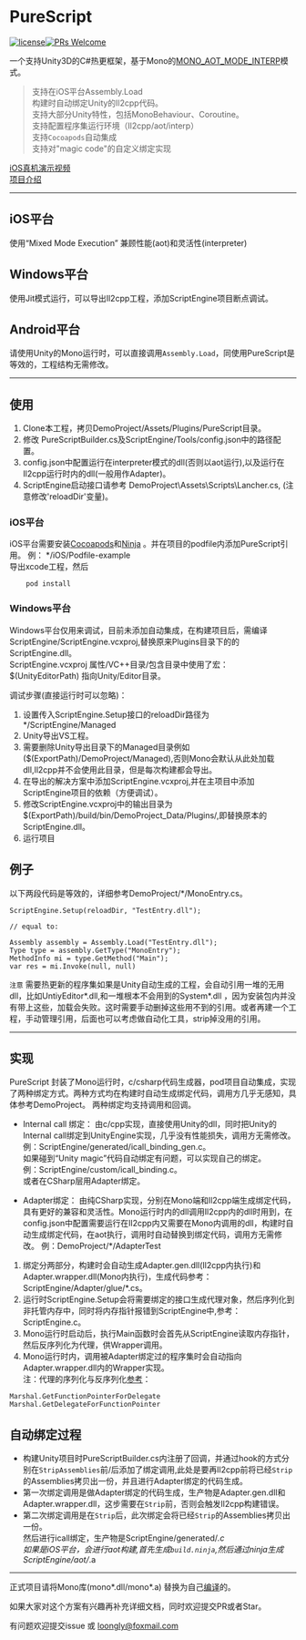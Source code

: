 # PureScript

[![license](http://img.shields.io/badge/license-MIT-blue.svg)](https://github.com/loongly/PureScript/blob/master/LICENSE)[![PRs Welcome](https://img.shields.io/badge/PRs-welcome-blue.svg)](https://github.com/loongly/PureScript/pulls)


一个支持Unity3D的C#热更框架，基于Mono的[MONO_AOT_MODE_INTERP](https://www.mono-project.com/news/2017/11/13/mono-interpreter/)模式。  


>支持在iOS平台Assembly.Load  
>构建时自动绑定Unity的Il2cpp代码。  
>支持大部分Unity特性，包括MonoBehaviour、Coroutine。  
>支持配置程序集运行环境（Il2cpp/aot/interp）  
>支持`Cocoapods`自动集成  
>支持对"magic code"的自定义绑定实现

[iOS真机演示视频](https://www.zhihu.com/zvideo/1351991103290302464)  
[项目介绍](https://zhuanlan.zhihu.com/p/355280556)

-------------------------------------------
## iOS平台  
使用“Mixed Mode Execution” 兼顾性能(aot)和灵活性(interpreter)

## Windows平台
使用Jit模式运行，可以导出Il2cpp工程，添加ScriptEngine项目断点调试。

## Android平台
请使用Unity的Mono运行时，可以直接调用`Assembly.Load`，同使用PureScript是等效的，工程结构无需修改。

---------------------------------------------------
## 使用
1. Clone本工程，拷贝DemoProject/Assets/Plugins/PureScript目录。
2. 修改 PureScriptBuilder.cs及ScriptEngine/Tools/config.json中的路径配置。
3. config.json中配置运行在interpreter模式的dll(否则以aot运行),以及运行在Il2cpp运行时内的dll(一般用作Adapter)。
4. ScriptEngine启动接口请参考 DemoProject\Assets\Scripts\Lancher.cs, (注意修改'reloadDir'变量)。

### iOS平台
  iOS平台需要安装[Cocoapods](https://cocoapods.org/)和[Ninja](https://ninja-build.org/) 。并在项目的podfile内添加PureScript引用。 
例： */iOS/Podfile-example  
导出xcode工程，然后  

        pod install  


### Windows平台
  Windows平台仅用来调试，目前未添加自动集成，在构建项目后，需编译 ScriptEngine/ScriptEngine.vcxproj,替换原来Plugins目录下的的ScriptEngine.dll。  
  ScriptEngine.vcxproj 属性/VC++目录/包含目录中使用了宏：$(UnityEditorPath) 指向Unity/Editor目录。  

调试步骤(直接运行时可以忽略)：    
1. 设置传入ScriptEngine.Setup接口的reloadDir路径为 */ScriptEngine/Managed  
2. Unity导出VS工程。  
3. 需要删除Unity导出目录下的Managed目录例如($(ExportPath)/DemoProject/Managed),否则Mono会默认从此处加载dll,Il2cpp并不会使用此目录，但是每次构建都会导出。
4. 在导出的解决方案中添加ScriptEngine.vcxproj,并在主项目中添加ScriptEngine项目的依赖（方便调试）。  
5. 修改ScriptEngine.vcxproj中的输出目录为 $(ExportPath)/build/bin/DemoProject_Data/Plugins/,即替换原本的ScriptEngine.dll。  
6. 运行项目


## 例子
以下两段代码是等效的，详细参考DemoProject/*/MonoEntry.cs。

    ScriptEngine.Setup(reloadDir, "TestEntry.dll");
    
    // equal to:
    
    Assembly assembly = Assembly.Load("TestEntry.dll");
    Type type = assembly.GetType("MonoEntry");
    MethodInfo mi = type.GetMethod("Main");
    var res = mi.Invoke(null, null)

`注意` 需要热更新的程序集如果是Unity自动生成的工程，会自动引用一堆的无用dll，比如UntiyEditor*.dll,和一堆根本不会用到的System*.dll ，因为安装包内并没有带上这些，加载会失败。这时需要手动删掉这些用不到的引用。或者再建一个工程，手动管理引用，后面也可以考虑做自动化工具，strip掉没用的引用。    

--------------------------------------------

## 实现
PureScript 封装了Mono运行时，c/csharp代码生成器，pod项目自动集成，实现了两种绑定方式。两种方式均在构建时自动生成绑定代码，调用方几乎无感知，具体参考DemoProject。
两种绑定均支持调用和回调。

* Internal call 绑定：
由c/cpp实现，直接使用Unity的dll，同时把Unity的Internal call绑定到UnityEngine实现，几乎没有性能损失，调用方无需修改。  
例：ScriptEngine/generated/icall_binding_gen.c。  
如果碰到“Unity magic”代码自动绑定有问题，可以实现自己的绑定。  
例：ScriptEngine/custom/icall_binding.c。  
或者在CSharp层用Adapter绑定。


* Adapter绑定：
由纯CSharp实现，分别在Mono端和Il2cpp端生成绑定代码，具有更好的兼容和灵活性。Mono运行时内的dll调用Il2cpp内的dll时用到，在config.json中配置需要运行在Il2cpp内又需要在Mono内调用的dll，构建时自动生成绑定代码，在aot执行，调用时自动替换到绑定代码，调用方无需修改。
例：DemoProject/*/AdapterTest  
1. 绑定分两部分，构建时会自动生成Adapter.gen.dll(Il2cpp内执行)和Adapter.wrapper.dll(Mono内执行)，生成代码参考：ScriptEngine/Adapter/glue/*.cs。
2. 运行时ScriptEngine.Setup会将需要绑定的接口生成代理对象，然后序列化到非托管内存中，同时将内存指针报错到ScriptEngine中,参考：ScriptEngine.c。
3. Mono运行时启动后，执行Main函数时会首先从ScriptEngine读取内存指针，然后反序列化为代理，供Wrapper调用。
4. Mono运行时内，调用被Adapter绑定过的程序集时会自动指向Adapter.wrapper.dll内的Wrapper实现。   
注：代理的序列化与反序列化[参考](https://docs.microsoft.com/en-us/dotnet/api/system.runtime.interopservices.marshal.getfunctionpointerfordelegate)：  
 ```
 Marshal.GetFunctionPointerForDelegate
 Marshal.GetDelegateForFunctionPointer
 ```

## 自动绑定过程
* 构建Unity项目时PureScriptBuilder.cs内注册了回调，并通过hook的方式分别在`StripAssemblies`前/后添加了绑定调用,此处是要再Il2cpp前将已经`Strip`的Assemblies拷贝出一份，并且进行Adapter绑定的代码生成。
* 第一次绑定调用是做Adapter绑定的代码生成，生产物是Adapter.gen.dll和Adapter.wrapper.dll，这步需要在`Strip`前，否则会触发Il2cpp构建错误。
* 第二次绑定调用是在`Strip`后，此次绑定会将已经`Strip`的Assemblies拷贝出一份。  
  然后进行icall绑定，生产物是ScriptEngine/generated/*.c  
  如果是iOS平台，会进行aot构建,首先生成`build.ninja`,然后通过ninja生成ScriptEngine/aot/*.a

----------------------------------

正式项目请将Mono库(mono*.dll/mono*.a) 替换为自己[编译](https://github.com/mono/mono/tree/master/sdks)的。

如果大家对这个方案有兴趣再补充详细文档，同时欢迎提交PR或者Star。

有问题欢迎提交issue 或 loongly@foxmail.com
